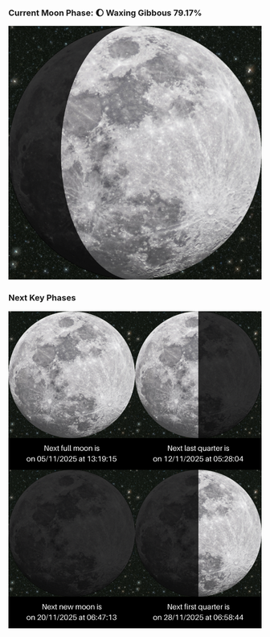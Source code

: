 ### Current Moon Phase: 🌔 Waxing Gibbous 79.17%
![Moon Phase](moonphase.png)
### Next Key Phases
![Gallery](gallery.png)